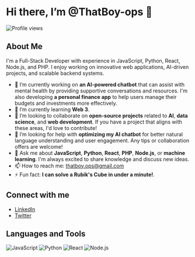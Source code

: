  # Hi there, I’m @ThatBoy-ops 👋
 ![Profile views](https://gpvc.arturio.dev/ThatBoy-ops)

 ## About Me

I'm a Full-Stack Developer with experience in JavaScript, Python, React, Node.js, and PHP. I enjoy working on innovative web applications, AI-driven projects, and scalable backend systems.

- 🔭 I’m currently working on **an AI-powered chatbot** that can assist with mental health by providing supportive conversations and resources. I'm also developing **a personal finance app** to help users manage their budgets and investments more effectively.
- 🌱 I’m currently learning **Web 3**.
- 👯 I’m looking to collaborate on **open-source projects** related to **AI**, **data science**, and **web development**. If you have a project that aligns with these areas, I'd love to contribute!
- 🤔 I’m looking for help with **optimizing my AI chatbot** for better natural language understanding and user engagement. Any tips or collaboration offers are welcome!
- 💬 Ask me about **JavaScript**, **Python**, **React**, **PHP**, **Node.js**, or **machine learning**. I'm always excited to share knowledge and discuss new ideas.
- 📫 How to reach me: thatboy.ops@gmail.com
- ⚡ Fun fact: **I can solve a Rubik's Cube in under a minute!**.


<!---
ThatBoy-ops/ThatBoy-ops is a ✨ special ✨ repository because its `README.md` (this file) appears on your GitHub profile.
You can click the Preview link to take a look at your changes.
--->


## Connect with me
- [LinkedIn](https://linkedin.com/in/your-linkedin)
- [Twitter](https://x.com/ThatboyOps)
<!--- - [Your Website or Blog](https://yourwebsite.com) --->

## Languages and Tools

![JavaScript](https://img.shields.io/badge/-JavaScript-000?&logo=JavaScript)
![Python](https://img.shields.io/badge/-Python-000?&logo=Python)
![React](https://img.shields.io/badge/-React-000?&logo=React)
![Node.js](https://img.shields.io/badge/-Node.js-000?&logo=Node.js)

<!--- ## GitHub Stats

![Your GitHub stats](https://github-readme-stats.vercel.app/api?username=your-username&show_icons=true&theme=radical)

## Top Languages

![Top Languages](https://github-readme-stats.vercel.app/api/top-langs/?username=your-username&layout=compact&theme=radical)
--->
